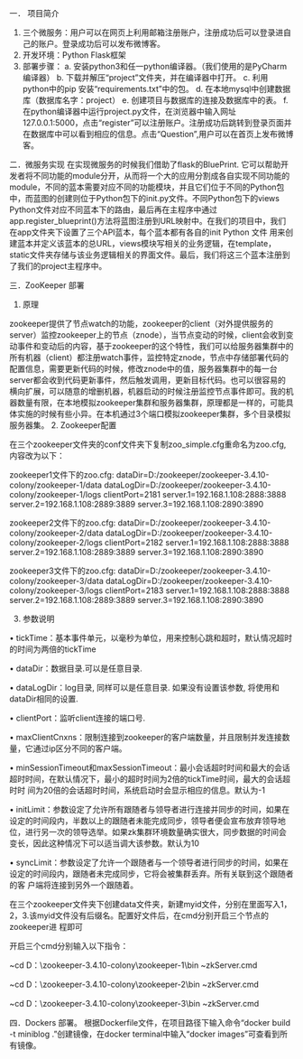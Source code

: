 一．	项目简介
1.	三个微服务：用户可以在网页上利用邮箱注册账户，注册成功后可以登录进自己的账户。登录成功后可以发布微博客。 
2.	开发环境：Python Flask框架  
3. 部署步骤： 
a. 安装python3和任一python编译器。（我们使用的是PyCharm编译器）
b. 下载并解压“project”文件夹，并在编译器中打开。 
c. 利用python中的pip 安装“requirements.txt”中的包。 
d. 在本地mysql中创建数据库（数据库名字：project） 
e. 创建项目与数据库的连接及数据库中的表。 
f. 在python编译器中运行project.py文件，在浏览器中输入网址127.0.0.1:5000，点击“register”可以注册账户。注册成功后跳转到登录页面并在数据库中可以看到相应的信息。点击“Question”,用户可以在首页上发布微博客。

二．微服务实现
在实现微服务的时候我们借助了flask的BluePrint. 它可以帮助开发者将不同功能的module分开，从而将一个大的应用分割成各自实现不同功能的module，不同的蓝本需要对应不同的功能模块，并且它们位于不同的Python包中，而蓝图的创建则位于Python包下的init.py文件。不同Python包下的views Python文件对应不同蓝本下的路由，最后再在主程序中通过app.register_blueprint()方法将蓝图注册到URL映射中。在我们的项目中，我们在app文件夹下设置了三个API蓝本，每个蓝本都有各自的init Python 文件 用来创建蓝本并定义该蓝本的总URL，views模块写相关的业务逻辑，在template，static文件夹存储与该业务逻辑相关的界面文件。最后，我们将这三个蓝本注册到了我们的project主程序中。

三．ZooKeeper 部署
1. 原理

zookeeper提供了节点watch的功能，zookeeper的client（对外提供服务的server）监控zookeeper上的节点（znode），当节点变动的时候，client会收到变动事件和变动后的内容，基于zookeeper的这个特性，我们可以给服务器集群中的所有机器（client）都注册watch事件，监控特定znode，节点中存储部署代码的配置信息，需要更新代码的时候，修改znode中的值，服务器集群中的每一台server都会收到代码更新事件，然后触发调用，更新目标代码。也可以很容易的横向扩展，可以随意的增删机器，机器启动的时候注册监控节点事件即可。我的机器数量有限，在本地模拟zookeeper集群和服务器集群，原理都是一样的，可能具体实施的时候有些小异。在本机通过3个端口模拟zookeeper集群，多个目录模拟服务器集。
2.	Zookeeper配置

在三个zookeeper文件夹的conf文件夹下复制zoo_simple.cfg重命名为zoo.cfg,内容改为以下：

  zookeeper1文件下的zoo.cfg:
  dataDir=D:/zookeeper/zookeeper-3.4.10-colony/zookeeper-1/data
  dataLogDir=D:/zookeeper/zookeeper-3.4.10-colony/zookeeper-1/logs
  clientPort=2181
  server.1=192.168.1.108:2888:3888
  server.2=192.168.1.108:2889:3889
  server.3=192.168.1.108:2890:3890
 
  zookeeper2文件下的zoo.cfg:
  dataDir=D:/zookeeper/zookeeper-3.4.10-colony/zookeeper-2/data
  dataLogDir=D:/zookeeper/zookeeper-3.4.10-colony/zookeeper-2/logs
  clientPort=2182
  server.1=192.168.1.108:2888:3888
  server.2=192.168.1.108:2889:3889
  server.3=192.168.1.108:2890:3890
 
  zookeeper3文件下的zoo.cfg:
  dataDir=D:/zookeeper/zookeeper-3.4.10-colony/zookeeper-3/data
  dataLogDir=D:/zookeeper/zookeeper-3.4.10-colony/zookeeper-3/logs
  clientPort=2183
  server.1=192.168.1.108:2888:3888
  server.2=192.168.1.108:2889:3889
  server.3=192.168.1.108:2890:3890
 
3. 参数说明

 •	tickTime：基本事件单元，以毫秒为单位，用来控制心跳和超时，默认情况超时的时间为两倍的tickTime
 
 •	dataDir：数据目录.可以是任意目录.
 
 •	dataLogDir：log目录, 同样可以是任意目录. 如果没有设置该参数, 将使用和dataDir相同的设置.
 
 •	clientPort：监听client连接的端口号.
 
 •	maxClientCnxns：限制连接到zookeeper的客户端数量，并且限制并发连接数量，它通过ip区分不同的客户端。
 
 •	minSessionTimeout和maxSessionTimeout：最小会话超时时间和最大的会话超时时间，在默认情况下，最小的超时时间为2倍的tickTime时间，最大的会话超时时     间为20倍的会话超时时间，系统启动时会显示相应的信息。默认为-1
 
 •	initLimit：参数设定了允许所有跟随者与领导者进行连接并同步的时间，如果在设定的时间段内，半数以上的跟随者未能完成同步，领导者便会宣布放弃领导地位，进行另一次的领导选举。如果zk集群环境数量确实很大，同步数据的时间会变长，因此这种情况下可以适当调大该参数。默认为10
 
 •	syncLimit：参数设定了允许一个跟随者与一个领导者进行同步的时间，如果在设定的时间段内，跟随者未完成同步，它将会被集群丢弃。所有关联到这个跟随者的客 户端将连接到另外一个跟随着。
 
 在三个zookeeper文件夹下创建data文件夹，新建myid文件，分别在里面写入1，2，3.该myid文件没有后缀名。配置好文件后，在cmd分别开启三个节点的zookeeper进 程即可
 
 开启三个cmd分别输入以下指令：

~cd D：\zookeeper-3.4.10-colony\zookeeper-1\bin
~zkServer.cmd

~cd D：\zookeeper-3.4.10-colony\zookeeper-2\bin
~zkServer.cmd

~cd D：\zookeeper-3.4.10-colony\zookeeper-3\bin
~zkServer.cmd
  
四．Dockers 部署。
根据Dockerfile文件，在项目路径下输入命令“docker build -t miniblog .”创建镜像，在docker terminal中输入“docker images”可查看到所有镜像。

